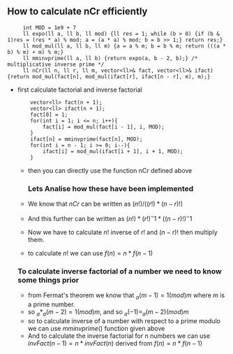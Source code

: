 ## How to calculate nCr efficiently
    
         int MOD = 1e9 + 7
         ll expo(ll a, ll b, ll mod) {ll res = 1; while (b > 0) {if (b & 1)res = (res * a) % mod; a = (a * a) % mod; b = b >> 1;} return res;}
         ll mod_mul(ll a, ll b, ll m) {a = a % m; b = b % m; return (((a * b) % m) + m) % m;}
         ll mminvprime(ll a, ll b) {return expo(a, b - 2, b);} /* multiplicative inverse prime */
         ll nCr(ll n, ll r, ll m, vector<ll>& fact, vector<ll>& ifact){return mod_mul(fact[n], mod_mul(ifact[r], ifact[n - r], m), m);}
  
- first calculate factorial and inverse factorial
  
          vector<ll> fact(n + 1);
          vector<ll> ifact(n + 1);
          fact[0] = 1;
          for(int i = 1; i <= n; i++){
              fact[i] = mod_mul(fact[i - 1], i, MOD);
          }
          ifact[n] = mminvprime(fact[n], MOD);
          for(int i = n - 1; i >= 0; i--){
              ifact[i] = mod_mul(ifact[i + 1], i + 1, MOD);
          }
  
  - then you can directly use the function nCr defined above

    <h3>Lets Analise how these have been implemented</h3>
  - We know that $nCr$ can be written as $(n!)/((r!) * (n - r)!)$
  - And this further can be written as $(n!) * (r!)^-1 * ((n - r)!)^-1$
  - Now we have to calculate $n!$ inverse of $r!$ and $(n - r)!$ then multiply them.
  - to calculate $n!$ we can use $f(n) = n * f(n - 1)$
  <h3>To calculate inverse factorial of a number we need to know some things prior</h3>
  
  - from Fermat's theorem we know that $_a(m-1) = 1 (mod) m$ where m is a prime number.
  - so $_a * _a(m-2) = 1 (mod) m$, and so $_a(-1) = _a(m-2) (mod) m$
  - so to calculate inverse of a number with respect to a prime modulo we can use $mminvprime()$ function given above
  - And to calculate the inverse factorial for n numbers we can use $invFact(n - 1) = n * invFact(n)$ derived from $f(n) = n * f(n - 1)$
  
  
    
    
